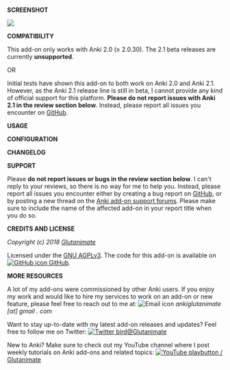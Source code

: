 
**SCREENSHOT**

![](https://raw.githubusercontent.com/glutanimate/mouseover-dictionary/master/screenshots/screenshot.png)

**COMPATIBILITY**

This add-on only works with Anki 2.0 (≥ 2.0.30). The 2.1 beta releases are currently **unsupported**.

OR

Initial tests have shown this add-on to both work on Anki 2.0 and Anki 2.1. However, as the Anki 2.1 release line is still in beta, I cannot provide any kind of official support for this platform. **Please do not report issues with Anki 2.1 in the review section below**. Instead, please report all issues you encounter on [GitHub](https://github.com/glutanimate/mouseover-dictionary/issues).

**USAGE**

**CONFIGURATION**

**CHANGELOG**

**SUPPORT**

Please **do not report issues or bugs in the review section below**. I can't reply to your reviews, so there is no way for me to help you. Instead, please report all issues you encounter either by creating a bug report on [GitHub](https://github.com/glutanimate/mouseover-dictionary/issues), or by posting a new thread on the [Anki add-on support forums](https://anki.tenderapp.com/discussions/add-ons). Please make sure to include the name of the affected add-on in your report title when you do so.

**CREDITS AND LICENSE**

*Copyright (c) 2018 [Glutanimate](https://glutanimate.com/)*

Licensed under the [GNU AGPLv3](https://www.gnu.org/licenses/agpl.html). The code for this add-on is available on [![GitHub icon](https://glutanimate.com/logos/github.svg) GitHub](https://github.com/glutanimate/mouseover-dictionary).

**MORE RESOURCES**

A lot of my add-ons were commissioned by other Anki users. If you enjoy my work and would like to hire my services to work on an add-on or new feature, please feel free to reach out to me at:  ![Email icon](https://glutanimate.com/logos/email.svg) <em>ankiglutanimate [αt] gmail . com</em>

Want to stay up-to-date with my latest add-on releases and updates? Feel free to follow me on Twitter: [![Twitter bird](https://glutanimate.com/logos/twitter.svg)@Glutanimate](https://twitter.com/glutanimate)

New to Anki? Make sure to check out my YouTube channel where I post weekly tutorials on Anki add-ons and related topics: [![YouTube playbutton](https://glutanimate.com/logos/youtube.svg) / Glutanimate](https://www.youtube.com/c/glutanimate)
